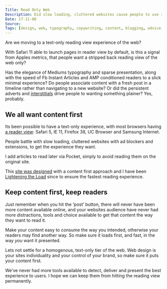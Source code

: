 ```yaml
---
Title: Read Only Web
Description: Did slow loading, cluttered websites cause people to use reader view by default? Are we heading towards a reader view only, of the web?
Date: 17-11-08
Source: 
Tags: [design, web, typography, copywriting, content, blogging, advice, browsers]
---
```

Are we moving to a text-only reading view experience of the web? 

With Safari 11 able to launch pages in reader view by default, is this a signal from Apples metrics, that people want a stripped back reading view of the web only?

Has the elegance of Mediums typography and sparse presentation, along with the speed of Fb Instant Articles and AMP conditioned readers to a slick minimal experience? Do people associate content with a fresh post in a timeline rather than navigating to a new website? Or did the persistent adverts and [interstitials](https://en.wikipedia.org/wiki/Interstitial_webpage) drive people to wanting something plainer? Yes, probably.

## We all want content first

Its been possible to have a text-only experience, with most browsers having [a reader view](https://blog.mozilla.org/firefox/reader-view/): Safari 5, IE 11, Firefox 38, UC Browser and Samsung Internet. 

People battle with slow loading, cluttered websites with ad blockers and extensions, to get the experience they want.

I add articles to read later via Pocket, simply to avoid reading them on the original site.

This [site was designed](/blog/portfolio-redesign/) with a content first approach and I have been [Lightening the Load](/blog/lightening-the-load/) since to ensure the fastest reading experience.

## Keep content first, keep readers

Just remember when you hit the ‘post’ button, there will never have been more content available online, and your websites audience have never had more distractions, tools and choice available to get that content the way they want to read it. 

Make your content easy to consume the way you intended, otherwise your readers may find another way. So make sure it loads first, and fast, in the way _you_ want it presented.

Lets not settle for a homogenous, text-only tier of the web. Web design is your sites individuality and your control of your brand, so make sure it puts your content first.

We’ve never had more tools available to detect, deliver and present the best experience to users. I hope we can keep them from hitting the reading view permanently.

